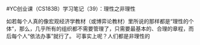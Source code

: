 #﻿YC创业课（CS183B）学习笔记（39）：理性之非理性

如若每个人真的像宏观经济学教材（或博弈论教材）里所说的那样都是“理性的个体”，那么，几乎所有的组织都不需要管理了，只需要最基本的、合理的章程，而后每个人“依法办事”就行了。 可事实上呢？人们都是非理性的

